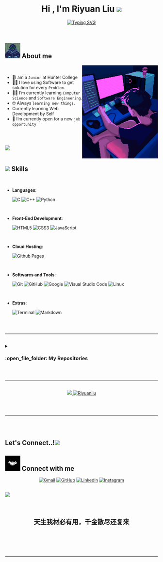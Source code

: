 

<h1 align="center"><b>Hi , I'm Riyuan Liu </b><img src="https://media.giphy.com/media/hvRJCLFzcasrR4ia7z/giphy.gif" width="35"></h1>
<!--  -->
<p align="center">
  <a href="https://git.io/typing-svg"><img src="https://readme-typing-svg.demolab.com?font=Fira+Code&pause=1000&random=false&width=435&lines=Hi%2C+I+am+Riyuan+Liu%2C+a+Software+Enignnerr+;Currently+a+Hunter+College+Student;And+a+Teaching+assistant+at+Hunter" alt="Typing SVG" /></a>
</p>


<br>



	
## <picture><img src = "https://github.com/Riyuanliu/Riyuanliu/blob/main/aboutme.gif" width = 50px></picture> **About me**

<picture> <img align="right" src="https://github.com/Riyuanliu/Riyuanliu/blob/main/09c62903beeba336dc9da76eb5c9a107.gif" width = 250px></picture>

<br>

- :school:I am a `Junior` at Hunter College
- :technologist: I love using Software to get solution for every `Problem`.
- :student: I’m currently learning `Computer Science` and `Software Engineering`.
- :nerd_face: Always `learning new things`.
- Currently learning Web Development by Self
- :thinking: I’m currently open for a new `job opportunity`

<br><br>

<img src="https://user-images.githubusercontent.com/73097560/115834477-dbab4500-a447-11eb-908a-139a6edaec5c.gif"><br><br>

## <img src="https://media2.giphy.com/media/QssGEmpkyEOhBCb7e1/giphy.gif?cid=ecf05e47a0n3gi1bfqntqmob8g9aid1oyj2wr3ds3mg700bl&rid=giphy.gif" width ="25"><b> Skills</b>
<br>

<p align="center">

- **Languages**:
    
    ![C](https://img.shields.io/badge/C%20-%232370ED.svg?style=for-the-badge&logo=c&logoColor=white)
    ![C++](https://img.shields.io/badge/C++%20-%2300599C.svg?style=for-the-badge&logo=c%2B%2B&logoColor=white)
    ![Python](https://img.shields.io/badge/Python%20-%2314354C.svg?style=for-the-badge&logo=python&logoColor=white)

<br>   
    
- **Front-End Development**:

   ![HTML5](https://img.shields.io/badge/HTML5%20-%23E34F26.svg?style=for-the-badge&logo=html5&logoColor=white)
   ![CSS3](https://img.shields.io/badge/CSS%20-%231572B6.svg?style=for-the-badge&logo=css3&logoColor=white)
   ![JavaScript](https://img.shields.io/badge/JavaScript%20-%23F7DF1E.svg?style=for-the-badge&logo=javascript&logoColor=black)

<br>

- **Cloud Hosting**:

    ![Github Pages](https://img.shields.io/badge/GitHub%20Pages-%23327FC7.svg?style=for-the-badge&logo=github&logoColor=white)
    
<br>

- **Softwares and Tools**:

    ![Git](https://img.shields.io/badge/git-%23F05033.svg?style=for-the-badge&logo=git&logoColor=white)
    ![GitHub](https://img.shields.io/badge/github-%23121011.svg?style=for-the-badge&logo=github&logoColor=white)
    ![Google](https://img.shields.io/badge/google-%234285F4.svg?style=for-the-badge&logo=google&logoColor=white)
    ![Visual Studio Code](https://img.shields.io/badge/Visual%20Studio%20Code-0078d7.svg?style=for-the-badge&logo=visual-studio-code&logoColor=white)
    ![Linux](https://img.shields.io/badge/Linux-FCC624?style=for-the-badge&logo=linux&logoColor=black) 

<br>

- **Extras**:

    ![Terminal](https://img.shields.io/badge/Terminal-%23054020?style=for-the-badge&logo=gnu-bash&logoColor=white)
    ![Markdown](https://img.shields.io/badge/markdown-%23000000.svg?style=for-the-badge&logo=markdown&logoColor=white)   


</p>

<br>
<br>

-----

<br>
<details><summary><h3> :open_file_folder: My Repositories </h3></summary>

----
	
<div>
  <p align="center">
	<a href="https://github.com/Riyuanliu/Tetris-by-Riyuan-Liu">
      		<img src="https://github-readme-stats.vercel.app/api/pin/?username=Riyuanliu&repo=Tetris-by-Riyuan-Liu&theme=tokyonight" alt="GitHub Stats" />
    	</a>
	<a href="https://github.com/Riyuanliu/AdvancedTextFormattingApplication">
      		<img src="https://github-readme-stats.vercel.app/api/pin/?username=Riyuanliu&repo=AdvancedTextFormattingApplication&theme=tokyonight" alt="GitHub Stats" />
    	</a>
    	<a href="https://github.com/Riyuanliu/CGPA">
      		<img src="https://github-readme-stats.vercel.app/api/pin/?username=Riyuanliu&repo=CGPA&theme=tokyonight" alt="GitHub Stats" />
	</a>
  </p>
</div>
</details>

</p>

<br>


----


<br>

<div align="center">

<a href="https://github.com/Riyuanliu">
  <img src="https://github-readme-stats.vercel.app/api?username=Riyuanliu&include_all_commits=true&count_private=true&show_icons=true&line_height=20&title_color=7A7ADB&icon_color=2234AE&text_color=D3D3D3&bg_color=0,000000,130F40" width="450"/>
  <img src="https://github-readme-stats.vercel.app/api/top-langs?username=Riyuanliu&show_icons=true&locale=en&layout=compact&line_height=20&title_color=7A7ADB&icon_color=2234AE&text_color=D3D3D3&bg_color=0,000000,130F40" width="375"  alt="Riyuanliu"/>

</a>
</div>

<br>
<br>
<br>

-----

<br>
<br>

## <b> Let's Connect..!</b><img src="https://github.com/Riyuanliu/Riyuanliu/raw/main/assets/mdImages/handshake.gif" width ="40">
## <picture> <img src="https://github.com/Riyuanliu/Riyuanliu/blob/main/1000_F_274449475_covoxKcElepJnQ34dT4ExBL6CChjocBG.jpeg" width="50px"> </picture> Connect with me
<p align="center">
	<a href="mailto:riyuanliu31@gmail.com"><img img src="https://img.shields.io/badge/gmail-%23EA4335.svg?style=plastic&logo=gmail&logoColor=white" alt="Gmail"/></a>
	<a href="https://github.com/Riyuanliu"><img src="https://img.shields.io/badge/github-%23181717.svg?style=plastic&logo=github&logoColor=white" alt="GitHub"/></a>
	<a href="https://www.linkedin.com/in/riyuan-liu-9896981b1/"><img src="https://img.shields.io/badge/linkedin-%230A66C2.svg?style=plastic&logo=linkedin&logoColor=white" alt="LinkedIn"/></a>
	<a href="https://www.instagram.com/riyuan_liu/"><img src="https://img.shields.io/badge/instagram-%23E4405F.svg?style=plastic&logo=instagram&logoColor=white" alt="Instagram"/></a>
</p>
	
</ul>
</div>

<br>
<img src="https://user-images.githubusercontent.com/73097560/115834477-dbab4500-a447-11eb-908a-139a6edaec5c.gif">
<br>
<br>
<br>

<div align='center'>

## <b>天生我材必有用，千金散尽还复来</b>

</div>
<br>
<br>
<br>
<br>

---

<br>
